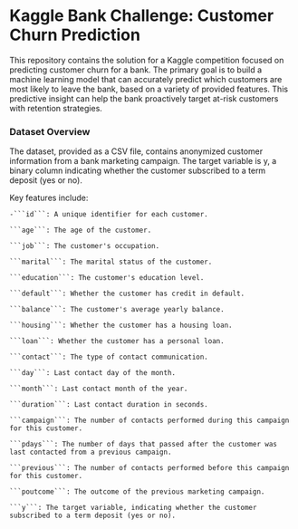 # Kaggle Bank Challenge: Customer Churn Prediction

This repository contains the solution for a Kaggle competition focused on predicting customer churn for a bank. The primary goal is to build a machine learning model that can accurately predict which customers are most likely to leave the bank, based on a variety of provided features. This predictive insight can help the bank proactively target at-risk customers with retention strategies.

### Dataset Overview

The dataset, provided as a CSV file, contains anonymized customer information from a bank marketing campaign. The target variable is y, a binary column indicating whether the customer subscribed to a term deposit (yes or no).

Key features include:

    -```id```: A unique identifier for each customer.

    ```age```: The age of the customer.

    ```job```: The customer's occupation.

    ```marital```: The marital status of the customer.

    ```education```: The customer's education level.

    ```default```: Whether the customer has credit in default.

    ```balance```: The customer's average yearly balance.

    ```housing```: Whether the customer has a housing loan.

    ```loan```: Whether the customer has a personal loan.

    ```contact```: The type of contact communication.

    ```day```: Last contact day of the month.

    ```month```: Last contact month of the year.

    ```duration```: Last contact duration in seconds.

    ```campaign```: The number of contacts performed during this campaign for this customer.

    ```pdays```: The number of days that passed after the customer was last contacted from a previous campaign.

    ```previous```: The number of contacts performed before this campaign for this customer.

    ```poutcome```: The outcome of the previous marketing campaign.

    ```y```: The target variable, indicating whether the customer subscribed to a term deposit (yes or no).

